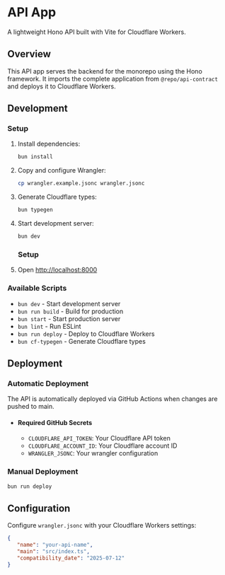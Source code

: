 # API App

A lightweight Hono API built with Vite for Cloudflare Workers.

## Overview

This API app serves the backend for the monorepo using the Hono framework. It imports the complete application from `@repo/api-contract` and deploys it to Cloudflare Workers.

## Development

### Setup

1. Install dependencies:

   ```sh
   bun install
   ```

2. Copy and configure Wrangler:

   ```sh
   cp wrangler.example.jsonc wrangler.jsonc
   ```

3. Generate Cloudflare types:

   ```sh
   bun typegen
   ```

4. Start development server:

   ```sh
   bun dev
   ```

   ### Setup

5. Open [http://localhost:8000](http://localhost:8000)

### Available Scripts

- `bun dev` - Start development server
- `bun run build` - Build for production
- `bun start` - Start production server
- `bun lint` - Run ESLint
- `bun run deploy` - Deploy to Cloudflare Workers
- `bun cf-typegen` - Generate Cloudflare types

## Deployment

### Automatic Deployment

The API is automatically deployed via GitHub Actions when changes are pushed to main.

- #### Required GitHub Secrets
   - `CLOUDFLARE_API_TOKEN`: Your Cloudflare API token
   - `CLOUDFLARE_ACCOUNT_ID`: Your Cloudflare account ID
   - `WRANGLER_JSONC`: Your wrangler configuration

### Manual Deployment

```sh
bun run deploy
```

## Configuration

Configure `wrangler.jsonc` with your Cloudflare Workers settings:

```json
{
   "name": "your-api-name",
   "main": "src/index.ts",
   "compatibility_date": "2025-07-12"
}
```

